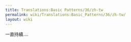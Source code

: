 ```yaml
---
title: Translations:Basic Patterns/36/zh-tw
permalink: wiki/Translations:Basic_Patterns/36/zh-tw/
layout: wiki
---
```


一直持續....
